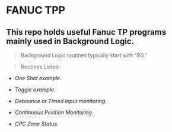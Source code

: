 # FANUC TPP 
## This repo holds useful Fanuc TP programs mainly used in Background Logic.
>Background Logic routines typically start with "BG."

> Routines Listed:
-  *One Shot example.*

- *Toggle example.*

- *Debounce or Timed Input monitoring.*

- *Continuous Position Monitoring.*

-  *CPC Zone Status.*